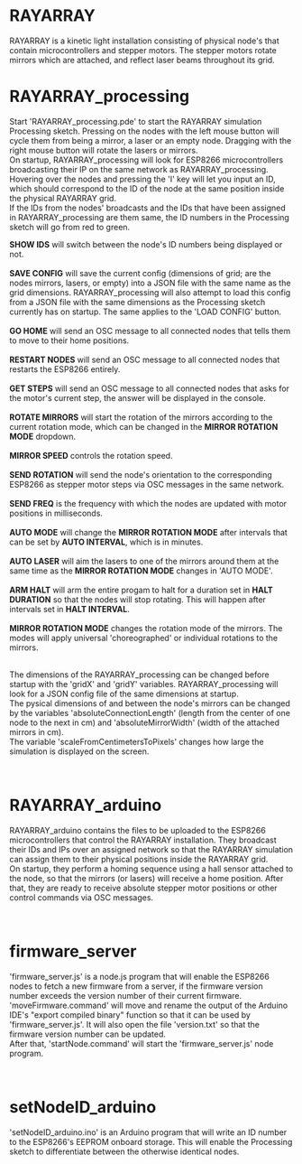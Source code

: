 # RAYARRAY

RAYARRAY is a kinetic light installation consisting of physical node's that contain microcontrollers and stepper motors. The stepper motors rotate mirrors which are attached, and reflect laser beams throughout its grid.

# RAYARRAY_processing

Start 'RAYARRAY_processing.pde' to start the RAYARRAY simulation Processing sketch. Pressing on the nodes with the left mouse button will cycle them from being a mirror, a laser or an empty node. Dragging with the right mouse button will rotate the lasers or mirrors. <br>
On startup, RAYARRAY_processing will look for ESP8266 microcontrollers broadcasting their IP on the same network as RAYARRAY_processing. <br>
Hovering over the nodes and pressing the 'I' key will let you input an ID, which should correspond to the ID of the node at the same position inside the physical RAYARRAY grid. <br>
If the IDs from the nodes' broadcasts and the IDs that have been assigned in RAYARRAY_processing are them same, the ID numbers in the Processing sketch will go from red to green. <br>

**SHOW IDS** will switch between the node's ID numbers being displayed or not.
<br><br>
**SAVE CONFIG** will save the current config (dimensions of grid; are the nodes mirrors, lasers, or empty) into a JSON file with the same name as the grid dimensions. RAYARRAY_processing will also attempt to load this config from a JSON file with the same dimensions as the Processing sketch currently has on startup. The same applies to the 'LOAD CONFIG' button. 
<br><br>
**GO HOME** will send an OSC message to all connected nodes that tells them to move to their home positions. 
<br><br>
**RESTART NODES** will send an OSC message to all connected nodes that restarts the ESP8266 entirely. 
<br><br>
**GET STEPS** will send an OSC message to all connected nodes that asks for the motor's current step, the answer will be displayed in the console. 
<br><br>
**ROTATE MIRRORS** will start the rotation of the mirrors according to the current rotation mode, which can be changed in the **MIRROR ROTATION MODE** dropdown. 
<br><br>
**MIRROR SPEED** controls the rotation speed. 
<br><br>
**SEND ROTATION** will send the node's orientation to the corresponding ESP8266 as stepper motor steps via OSC messages in the same network. 
<br><br>
**SEND FREQ** is the frequency with which the nodes are updated with motor positions in milliseconds. 
<br><br>
**AUTO MODE** will change the **MIRROR ROTATION MODE** after intervals that can be set by **AUTO INTERVAL**, which is in minutes. 
<br><br>
**AUTO LASER** will aim the lasers to one of the mirrors around them at the same time as the **MIRROR ROTATION MODE** changes in 'AUTO MODE'. 
<br><br>
**ARM HALT** will arm the entire progam to halt for a duration set in **HALT DURATION** so that the nodes will stop rotating. This will happen after intervals set in **HALT INTERVAL**. 
<br><br>
**MIRROR ROTATION MODE** changes the rotation mode of the mirrors. The modes will apply universal 'choreographed' or individual rotations to the mirrors. 
<br><br>

The dimensions of the RAYARRAY_processing can be changed before startup with the 'gridX' and 'gridY' variables. RAYARRAY_processing will look for a JSON config file of the same dimensions at startup. <br>
The pysical dimensions of and between the node's mirrors can be changed by the variables 'absoluteConnectionLength' (length from the center of one node to the next in cm) and 'absoluteMirrorWidth' (width of the attached mirrors in cm). <br>
The variable 'scaleFromCentimetersToPixels' changes how large the simulation is displayed on the screen. <br>

<br>

# RAYARRAY_arduino

RAYARRAY_arduino contains the files to be uploaded to the ESP8266 microcontrollers that control the RAYARRAY installation. They broadcast their IDs and IPs over an assigned network so that the RAYARRAY simulation can assign them to their physical positions inside the RAYARRAY grid. <br>
On startup, they perform a homing sequence using a hall sensor attached to the node, so that the mirrors (or lasers) will receive a home position. After that, they are ready to receive absolute stepper motor positions or other control commands via OSC messages. <br>

<br>

# firmware_server

'firmware_server.js' is a node.js program that will enable the ESP8266 nodes to fetch a new firmware from a server, if the firmware version number exceeds the version number of their current firmware. <br>
'moveFirmware.command' will move and rename the output of the Arduino IDE's "export compiled binary" function so that it can be used by 'firmware_server.js'. It will also open the file 'version.txt' so that the firmware version number can be updated. <br>
After that, 'startNode.command' will start the 'firmware_server.js' node program. <br>

<br>

# setNodeID_arduino

'setNodeID_arduino.ino' is an Arduino program that will write an ID number to the ESP8266's EEPROM onboard storage. This will enable the Processing sketch to differentiate between the otherwise identical nodes.
